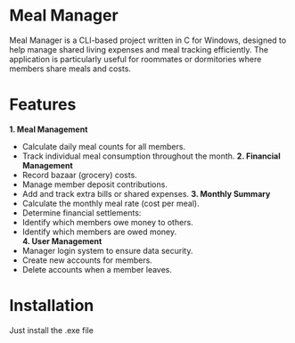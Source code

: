 # Meal Manager
Meal Manager is a CLI-based project written in C for Windows, designed to help manage shared living expenses and meal tracking efficiently. The application is particularly useful for roommates or dormitories where members share meals and costs.

# Features
**1. Meal Management**  
- Calculate daily meal counts for all members.  
- Track individual meal consumption throughout the month.
**2. Financial Management**  
- Record bazaar (grocery) costs.  
- Manage member deposit contributions.  
- Add and track extra bills or shared expenses.
**3. Monthly Summary**  
- Calculate the monthly meal rate (cost per meal).  
- Determine financial settlements:  
- Identify which members owe money to others.  
- Identify which members are owed money.  
**4. User Management**
- Manager login system to ensure data security.  
- Create new accounts for members.  
- Delete accounts when a member leaves.  
# Installation
Just install the .exe file


